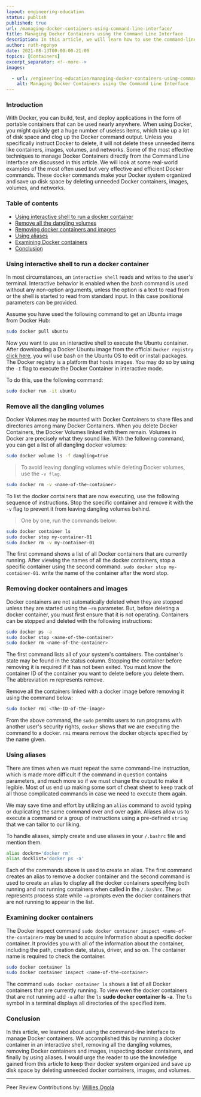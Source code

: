 ```yaml
---
layout: engineering-education
status: publish
published: true
url: /managing-docker-containers-using-command-line-interface/
title: Managing Docker Containers using the Command Line Interface
description: In this article, we will learn how to use the command-line interface to manage Docker containers.
author: ruth-ngonyo
date: 2021-08-13T00:00:00-21:00
topics: [Containers]
excerpt_separator: <!--more-->
images:

  - url: /engineering-education/managing-docker-containers-using-command-line-interface/hero.png
    alt: Managing Docker Containers using the Command Line Interface
---
```


### Introduction

With Docker, you can build, test, and deploy applications in the form of portable containers that can be used nearly anywhere. When using Docker, you might quickly get a huge number of useless items, which take up a lot of disk space and clog up the Docker command output. Unless you specifically instruct Docker to delete, it will not delete these unneeded items like containers, images, volumes, and networks. Some of the most effective techniques to manage Docker Containers directly from the Command Line Interface are discussed in this article. We will look at some real-world examples of the most often used but very effective and efficient Docker commands. These docker commands make your Docker system organized and save up disk space by deleting unneeded Docker containers, images, volumes, and networks.

### Table of contents

- [Using interactive shell to run a docker container](#using-interactive-shell-to-run-a-docker-container)
- [Remove all the dangling volumes](#remove-all-the-dangling-volumes)
- [Removing docker containers and images](#removing-docker-containers-and-images)
- [Using aliases](#using-aliases)
- [Examining Docker containers](#examining-docker-containers)
- [Conclusion](#conclusion)

### Using interactive shell to run a docker container

In most circumstances, an `interactive shell` reads and writes to the user's terminal. Interactive behavior is enabled when the bash command is used without any non-option arguments, unless the option is a text to read from or the shell is started to read from standard input. In this case positional parameters can be provided.

Assume you have used the following command to get an Ubuntu image from Docker Hub:

```bash
sudo docker pull ubuntu
```

Now you want to use an interactive shell to execute the Ubuntu container. After downloading a Docker Ubuntu image from the official `Docker registry` [click here](https://hub.docker.com/_/ubuntu/), you will use bash on the Ubuntu OS to edit or install packages. The Docker registry is a platform that hosts images. You may do so by using the `-I` flag to execute the Docker Container in interactive mode.

To do this, use the following command:

```bash
sudo docker run -it ubuntu
```

### Remove all the dangling volumes

Docker Volumes may be mounted with Docker Containers to share files and directories among many Docker Containers. When you delete Docker Containers, the Docker Volumes linked with them remain. Volumes in Docker are precisely what they sound like. With the following command, you can get a list of all dangling docker volumes:

```bash
sudo docker volume ls -f dangling=true
```

> To avoid leaving dangling volumes while deleting Docker volumes, use the `-v flag`.

```bash
sudo docker rm -v <name-of-the-container>
```

To list the docker containers that are now executing, use the following sequence of instructions. Stop the specific container and remove it with the `-v` flag to prevent it from leaving dangling volumes behind.

>One by one, run the commands below:

```bash
sudo docker container ls
sudo docker stop my-container-01
sudo docker rm -v my-container-01
```
The first command shows a list of all Docker containers that are currently running. After viewing the names of all the docker containers, stop a specific container using the second command.
`sudo docker stop my-container-01`. write the name of the container after the word stop.

### Removing docker containers and images

Docker containers are not automatically deleted when they are stopped unless they are started using the `—rm` parameter. But, before deleting a docker container, you must first ensure that it is not operating. Containers can be stopped and deleted with the following instructions:

```bash
sudo docker ps -a
sudo docker stop <name-of-the-container>
sudo docker rm <name-of-the-container> 
```

The first command lists all of your system's containers. The container's state may be found in the status column. Stopping the container before removing it is required if it has not been exited. You must know the container ID of the container you want to delete before you delete them. The abbreviation `rm` represents remove.

Remove all the containers linked with a docker image before removing it using the command below:

```bash
sudo docker rmi <The-ID-of-the-image>
```
From the above command, the `sudo` permits users to run programs with another user's security rights, `docker` shows that we are executing the command to a docker. `rmi` means remove the docker objects specified by the name given.

### Using aliases

There are times when we must repeat the same command-line instruction, which is made more difficult if the command in question contains parameters, and much more so if we must change the output to make it legible. Most of us end up making some sort of cheat sheet to keep track of all those complicated commands in case we need to execute them again.

We may save time and effort by utilizing an `alias` command to avoid typing or duplicating the same command over and over again. Aliases allow us to execute a command or a group of instructions using a pre-defined `string` that we can tailor to our liking.

To handle aliases, simply create and use aliases in your `/.bashrc` file and mention them.

```bash
alias dockrm='docker rm'
alias docklist='docker ps -a'
```

Each of the commands above is used to create an alias. The first command creates an alias to remove a docker container and the second command is used to create an alias to display all the docker containers specifying both running and not running containers when called in the `/.bashrc`. The `ps` represents process state while `-a` prompts even the docker containers that are not running to appear in the list.

### Examining docker containers 

The Docker inspect command `sudo docker container inspect <name-of-the-container>` may be used to acquire information about a specific docker container. It provides you with all of the information about the container, including the path, creation date, status, driver, and so on. The container name is required to check the container.

```bash
sudo docker container ls 
sudo docker container inspect <name-of-the-container>
```
The command `sudo docker container ls` shows a list of all Docker containers that are currently running. To view even the docker containers that are not running add `-a` after the `ls` **sudo docker container ls -a**. The `ls` symbol in a terminal displays all directories of the specified item.

### Conclusion

In this article, we learned about using the command-line interface to manage Docker containers. We accomplished this by running a docker container in an interactive shell, removing all the dangling volumes, removing Docker containers and images, inspecting docker containers, and finally by using aliases. I would urge the reader to use the knowledge gained from this article to keep their docker system organized and save up disk space by deleting unneeded docker containers, images, and volumes.

---
Peer Review Contributions by: [Willies Ogola](/engineering-education/authors/willies-ogola/)

